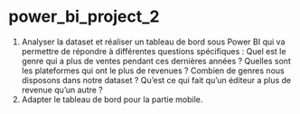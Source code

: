 # power_bi_project_2

1.	Analyser la dataset et réaliser un tableau de bord sous Power BI qui va permettre de répondre à différentes questions spécifiques :
  Quel est le genre qui a plus de ventes pendant ces dernières années ?
  Quelles sont les plateformes qui ont le plus de revenues ?
  Combien de genres nous disposons dans notre dataset ?
  Qu’est ce qui fait qu’un éditeur a plus de revenue qu’un autre ?
2.	Adapter le tableau de bord pour la partie mobile.
